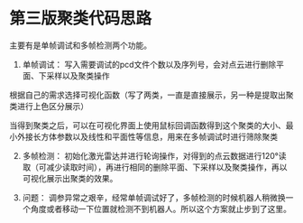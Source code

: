 # 第三版聚类代码思路
主要有是单帧调试和多帧检测两个功能。
1. 单帧调试：
写入需要调试的pcd文件个数以及序列号，会对点云进行删除平面、下采样以及聚类操作

根据自己的需求选择可视化函数（写了两类，一直是直接展示，另一种是提取出聚类进行上色区分展示）

当得到聚类之后，可以在可视化界面上使用鼠标回调函数得到这个聚类的大小、最小外接长方体参数以及线性和平面性等信息，用来在多帧调试时进行筛除聚类

2. 多帧检测：
初始化激光雷达并进行轮询操作，对得到的点云数据进行120°读取（可减少读取时间），再进行相同的删除平面、下采样以及聚类操作，再以可视化展示出聚类的效果。

3. 问题：
调参异常之艰辛，经常单帧调试好了，多帧检测的时候机器人稍微换一个角度或者移动一下位置就检测不到机器人。所以这个方案就止步到了这里。
